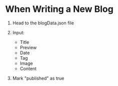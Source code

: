 # When Writing a New Blog

1. Head to the blogData.json file

2. Input:
    - Title
    - Preview
    - Date
    - Tag
    - Image
    - Content
    
3. Mark "published" as true
